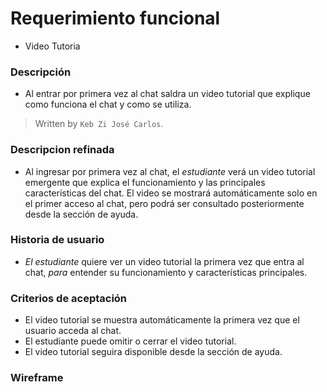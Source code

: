 # Requerimiento funcional
- Video Tutoria
  
### Descripción
- Al entrar por primera vez al chat saldra un video tutorial que explique como funciona el chat y como se utiliza.
>Written by  `Keb Zi José Carlos`.

### Descripcion refinada
- Al ingresar por primera vez al chat, el _estudiante_ verá un video tutorial emergente que explica el funcionamiento y las principales características del chat. El video se mostrará automáticamente solo en el primer acceso al chat, pero podrá ser consultado posteriormente desde la sección de ayuda.

### Historia de usuario
- _El estudiante_ quiere ver un video tutorial la primera vez que entra al chat, _para_ entender su funcionamiento y características principales.

### Criterios de aceptación
- El video tutorial se muestra automáticamente la primera vez que el usuario acceda al chat.
- El estudiante puede omitir o cerrar el video tutorial.
- El video tutorial seguira disponible desde la sección de ayuda.

### Wireframe
